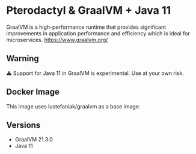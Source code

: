 # Pterodactyl & GraalVM + Java 11

GraalVM is a high-performance runtime that provides significant improvements in application performance and efficiency which is ideal for microservices. https://www.graalvm.org/

## Warning

:warning: Support for Java 11 in GraalVM is experimental. Use at your own risk.

## Docker Image

This image uses lustefaniak/graalvm as a base image.

## Versions
- GraalVM 21.3.0
- Java 11
